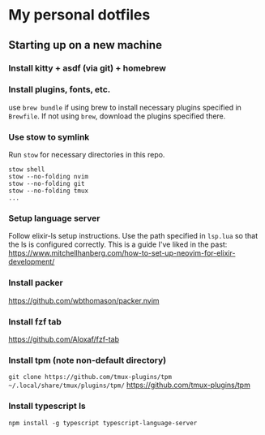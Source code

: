# My personal dotfiles

## Starting up on a new machine

### Install kitty + asdf (via git) + homebrew 

### Install plugins, fonts, etc.
use `brew bundle` if using brew to install necessary plugins specified in `Brewfile`. If not using `brew`, download the plugins specified there.

### Use stow to symlink
Run `stow` for necessary directories in this repo.
```
stow shell
stow --no-folding nvim
stow --no-folding git
stow --no-folding tmux
...
```

### Setup language server
Follow elixir-ls setup instructions.
Use the path specified in `lsp.lua` so that the ls is configured correctly.
This is a guide I've liked in the past: https://www.mitchellhanberg.com/how-to-set-up-neovim-for-elixir-development/

### Install packer
https://github.com/wbthomason/packer.nvim

### Install fzf tab
https://github.com/Aloxaf/fzf-tab 

### Install tpm (note non-default directory)
`git clone https://github.com/tmux-plugins/tpm ~/.local/share/tmux/plugins/tpm/`
https://github.com/tmux-plugins/tpm

### Install typescript ls
`npm install -g typescript typescript-language-server`
